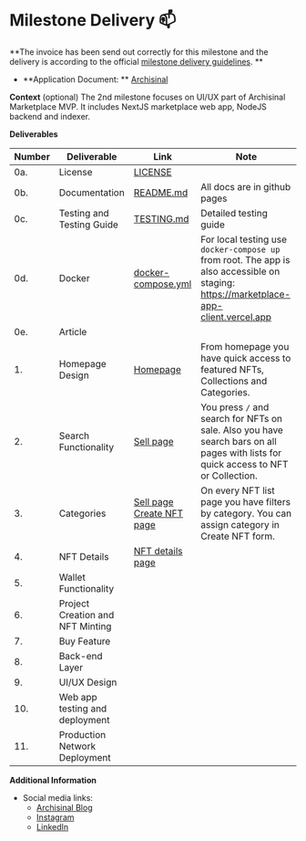 # Milestone Delivery :mailbox:

**The invoice has been send out correctly for this milestone and the delivery is according to the
official [milestone delivery guidelines](https://github.com/smart-contract-bounty/Support-Docs/blob/master/milestone-deliverables-guidelines.md).
**

* **Application Document:
  ** [Archisinal](https://github.com/use-inkubator/Ecosystem-Grants/blob/master/applications/Archisinal.md)

**Context** (optional)
The 2nd milestone focuses on UI/UX part of Archisinal Marketplace MVP. It includes NextJS marketplace web app, NodeJS
backend and indexer.

**Deliverables**

| Number | Deliverable                      | Link                                                                                                                                                      | Note                                                                                                                   |
|--------|----------------------------------|-----------------------------------------------------------------------------------------------------------------------------------------------------------|------------------------------------------------------------------------------------------------------------------------|
| 0a.    | License                          | [LICENSE](https://github.com/Archisinal/marketplace-app/blob/main/LICENSE)                                                                                |                                                                                                                        |
| 0b.    | Documentation                    | [README.md](https://github.com/Archisinal/marketplace-app/blob/main/README.md)                                                                            | All docs are in github pages                                                                                           |
| 0c.    | Testing and Testing Guide        | [TESTING.md](https://github.com/Archisinal/marketplace-app/blob/main/TESTING.md)                                                                          | Detailed testing guide                                                                                                 |
| 0d.    | Docker                           | [docker-compose.yml](https://github.com/Archisinal/marketplace-app/blob/main/docker-compose.yml)                                                          | For local testing use `docker-compose up` from root. The app is also accessible on staging: https://marketplace-app-client.vercel.app |
| 0e.    | Article                          |                                                                                                                                                           |                                                                                                                        |
| 1.     | Homepage Design                  | [Homepage](https://marketplace-app-client.vercel.app/)                                                                                                    | From homepage you have quick access to featured NFTs, Collections and Categories.                                      |
| 2.     | Search Functionality             | [Sell page](https://marketplace-app-client.vercel.app/user/sales/created)                                                                                 | You press `/` and search for NFTs on sale. Also you have search bars on all pages with lists for quick access to NFT or Collection. |
| 3.     | Categories                       | [Sell page](https://marketplace-app-client.vercel.app/user/sales/created) [Create NFT page](https://marketplace-app-client.vercel.app/explore/nft/create) | On every NFT list page you have filters by category. You can assign category in Create NFT form.                       |
| 4.     | NFT Details                      | [NFT details page](https://marketplace-app-client.vercel.app/explore/nft/item/6)                                                                          |                                                                                                                        |
| 5.     | Wallet Functionality             |                                                                                                                                                           |                                                                                                                        |
| 6.     | Project Creation and NFT Minting |                                                                                                                                                           |                                                                                                                        |
| 7.     | Buy Feature                      |                                                                                                                                                           |                                                                                                                        |
| 8.     | Back-end Layer                   |                                                                                                                                                           |                                                                                                                        |
| 9.     | UI/UX Design                     |                                                                                                                                                           |                                                                                                                        |
| 10.    | Web app testing and deployment   |                                                                                                                                                           |                                                                                                                        | 
| 11.    | Production Network Deployment    |                                                                                                                                                           |                                                                                                                        |

**Additional Information**

- Social media links:
    - [Archisinal Blog](https://archisinal.medium.com/)
    - [Instagram](https://www.instagram.com/archisinal.io/)
    - [LinkedIn](https://www.linkedin.com/company/archisinal-technologies/)
